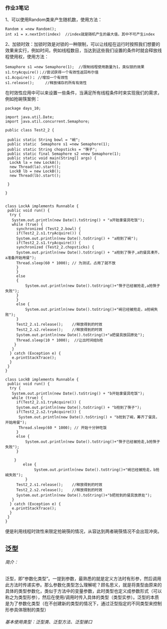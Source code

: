 ### 作业3笔记

1、可以使用Random类来产生随机数，使用方法：
 ```
 Random x =new Random();
 int x1 = x.nextInt(index)  //index就是随机产生的最大值，其中不可产生index
 ```   
 
2、加锁时效：加锁时效是对锁的一种限制，可以让线程在运行时按照我们想要的效果来实行，例如时间，例如线程数目，当达到这些我们设置的条件时就会释放线程使用权，使用方法：
```
Semaphore s1 =new Semaphore(1);  //限制线程使用数量为1，类似锁的效果
s1.tryAcquire()；//尝试获得一个有效性返回布尔值
s1.Acquire()； //增加一个有效性
s1.release();     //释放储存的所有有效性
```
在时效性应用中可以来设置一些条件，当满足所有线程条件时来实现我们的需求，例如抢碗筷案例：
```
package days_10;

import java.util.Date; 
import java.util.concurrent.Semaphore;

public class Test2_2 {

 public static String bowl = "碗";  
 public static  Semaphore s1 =new Semaphore(1);
 public static String chopsticks = "筷子"; 
 public static final Semaphore s2 =new Semaphore(1);
 public static void main(String[] args) { 
  LockA la = new LockA(); 
  new Thread(la).start(); 
  LockB lb = new LockB(); 
  new Thread(lb).start(); 
  
 } 
  
} 
  
  
class LockA implements Runnable { 
 public void run() { 
  try { 
   System.out.println(new Date().toString() + "a开始拿餐具吃饭"); 
   while (true) { 
     synchronized (Test2_2.bowl) {
     if(Test2_2.s1.tryAcquire()) {
     System.out.println(new Date().toString() + "a抢到了碗"); 
     if(Test2_2.s1.tryAcquire()) {
     synchronized (Test2_2.chopsticks) { 
     System.out.println(new Date().toString() + "a抢到了筷子,a的餐具凑齐，a准备开始用餐"); 
     Thread.sleep(60 * 1000); // 为测试，占用了就不放 
     }
     }
     else
     {
    	 System.out.println(new Date().toString()+"筷子已经被抢走,a抢筷子失败");
     }
     }
     else {
    	 System.out.println(new Date().toString()+"碗已经被抢走，a抢碗失败");
     }
     Test2_2.s1.release();    //释放得到的时效
     Test2_2.s2.release();    //释放得到的时效
     System.out.println(new Date().toString()+"a把餐具放回原处");
     Thread.sleep(10 * 1000);  //让出时间给b抢
    } 
   } 
  } catch (Exception e) { 
   e.printStackTrace(); 
  } 
 } 
} 
  
class LockB implements Runnable { 
 public void run() { 
  try { 
   System.out.println(new Date().toString() + "b开始拿餐具吃饭"); 
   while (true) { 
	 if(Test2_2.s1.tryAcquire()) {
     System.out.println(new Date().toString() + "b抢到了筷子"); 
     if(Test2_2.s2.tryAcquire()) {
      System.out.println(new Date().toString() + "b抢到了碗，筹齐了餐具，开始用餐"); 
      Thread.sleep(60 * 1000); // 开始十分钟吃饭
     }
     else {
    	 System.out.println(new Date().toString()+"筷子已经被抢走,b抢筷子失败");
     } 
 
    } 
	    else {
	    	 System.out.println(new Date().toString()+"碗已经被抢走，b抢碗失败");
	     }
     Test2_2.s1.release();    //释放得到的时效
     Test2_2.s2.release();    //释放得到的时效
     System.out.println(new Date().toString()+"b把抢到的餐具放原处");
   } 
  } catch (Exception e) { 
   e.printStackTrace(); 
  }
 }
}

```
 
 
 便是利用线程时效性来限定抢碗筷的情况，从容达到两者碗筷情况不会出现冲突。   
 
 ## 泛型  
 ###### 简介：  
 泛型，即“参数化类型”。一提到参数，最熟悉的就是定义方法时有形参，然后调用此方法时传递实参。那么参数化类型怎么理解呢？顾名思义，就是将类型由原来的具体的类型参数化，类似于方法中的变量参数，此时类型也定义成参数形式（可以称之为类型形参），然后在使用/调用时传入具体的类型（类型实参）。泛型的本质是为了参数化类型（在不创建新的类型的情况下，通过泛型指定的不同类型来控制形参具体限制的类型）  
 ###### 基本使用类型：泛型类、泛型方法、泛型接口  
 